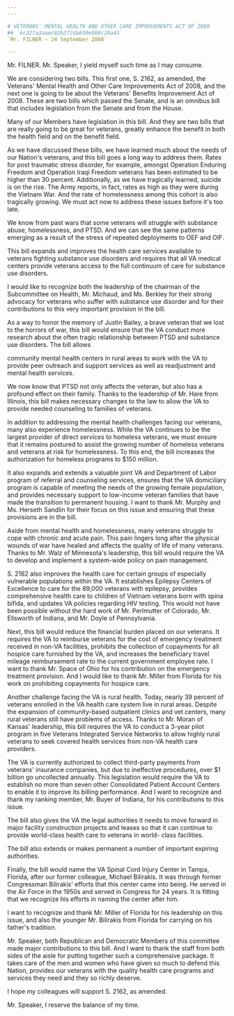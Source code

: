 ```yaml
---
---

# VETERANS' MENTAL HEALTH AND OTHER CARE IMPROVEMENTS ACT OF 2008
## `6c327a3aaec82b372da630e980c20a43`
`Mr. FILNER — 24 September 2008`

---
```



Mr. FILNER. Mr. Speaker, I yield myself such time as I may consume.

We are considering two bills. This first one, S. 2162, as amended, 
the Veterans' Mental Health and Other Care Improvements Act of 2008, 
and the next one is going to be about the Veterans' Benefits 
Improvement Act of 2008. These are two bills which passed the Senate, 
and is an omnibus bill that includes legislation from the Senate and 
from the House.

Many of our Members have legislation in this bill. And they are two 
bills that are really going to be great for veterans, greatly enhance 
the benefit in both the health field and on the benefit field.

As we have discussed these bills, we have learned much about the 
needs of our Nation's veterans, and this bill goes a long way to 
address them. Rates for post traumatic stress disorder, for example, 
amongst Operation Enduring Freedom and Operation Iraqi Freedom veterans 
has been estimated to be higher than 30 percent. Additionally, as we 
have tragically learned, suicide is on the rise. The Army reports, in 
fact, rates as high as they were during the Vietnam War. And the rate 
of homelessness among this cohort is also tragically growing. We must 
act now to address these issues before it's too late.

We know from past wars that some veterans will struggle with 
substance abuse, homelessness, and PTSD. And we can see the same 
patterns emerging as a result of the stress of repeated deployments to 
OEF and OIF.

This bill expands and improves the health care services available to 
veterans fighting substance use disorders and requires that all VA 
medical centers provide veterans access to the full continuum of care 
for substance use disorders.

I would like to recognize both the leadership of the chairman of the 
Subcommittee on Health, Mr. Michaud, and Ms. Berkley for their strong 
advocacy for veterans who suffer with substance use disorder and for 
their contributions to this very important provision in the bill.

As a way to honor the memory of Justin Bailey, a brave veteran that 
we lost to the horrors of war, this bill would ensure that the VA 
conduct more research about the often tragic relationship between PTSD 
and substance use disorders. The bill allows


community mental health centers in rural areas to work with the VA to 
provide peer outreach and support services as well as readjustment and 
mental health services.

We now know that PTSD not only affects the veteran, but also has a 
profound effect on their family. Thanks to the leadership of Mr. Hare 
from Illinois, this bill makes necessary changes to the law to allow 
the VA to provide needed counseling to families of veterans.

In addition to addressing the mental health challenges facing our 
veterans, many also experience homelessness. While the VA continues to 
be the largest provider of direct services to homeless veterans, we 
must ensure that it remains postured to assist the growing number of 
homeless veterans and veterans at risk for homelessness. To this end, 
the bill increases the authorization for homeless programs to $150 
million.

It also expands and extends a valuable joint VA and Department of 
Labor program of referral and counseling services, ensures that the VA 
domiciliary program is capable of meeting the needs of the growing 
female population, and provides necessary support to low-income veteran 
families that have made the transition to permanent housing. I want to 
thank Mr. Murphy and Ms. Herseth Sandlin for their focus on this issue 
and ensuring that these provisions are in the bill.

Aside from mental health and homelessness, many veterans struggle to 
cope with chronic and acute pain. This pain lingers long after the 
physical wounds of war have healed and affects the quality of life of 
many veterans. Thanks to Mr. Walz of Minnesota's leadership, this bill 
would require the VA to develop and implement a system-wide policy on 
pain management.

S. 2162 also improves the health care for certain groups of 
especially vulnerable populations within the VA. It establishes 
Epilepsy Centers of Excellence to care for the 89,000 veterans with 
epilepsy, provides comprehensive health care to children of Vietnam 
veterans born with spina bifida, and updates VA policies regarding HIV 
testing. This would not have been possible without the hard work of Mr. 
Perlmutter of Colorado, Mr. Ellsworth of Indiana, and Mr. Doyle of 
Pennsylvania.

Next, this bill would reduce the financial burden placed on our 
veterans. It requires the VA to reimburse veterans for the cost of 
emergency treatment received in non-VA facilities, prohibits the 
collection of copayments for all hospice care furnished by the VA, and 
increases the beneficiary travel mileage reimbursement rate to the 
current government employee rate. I want to thank Mr. Space of Ohio for 
his contribution on the emergency treatment provision. And I would like 
to thank Mr. Miller from Florida for his work on prohibiting copayments 
for hospice care.

Another challenge facing the VA is rural health. Today, nearly 39 
percent of veterans enrolled in the VA health care system live in rural 
areas. Despite the expansion of community-based outpatient clinics and 
vet centers, many rural veterans still have problems of access. Thanks 
to Mr. Moran of Kansas' leadership, this bill requires the VA to 
conduct a 3-year pilot program in five Veterans Integrated Service 
Networks to allow highly rural veterans to seek covered health services 
from non-VA health care providers.

The VA is currently authorized to collect third-party payments from 
veterans' insurance companies, but due to ineffective procedures, over 
$1 billion go uncollected annually. This legislation would require the 
VA to establish no more than seven other Consolidated Patient Account 
Centers to enable it to improve its billing performance. And I want to 
recognize and thank my ranking member, Mr. Buyer of Indiana, for his 
contributions to this issue.

The bill also gives the VA the legal authorities it needs to move 
forward in major facility construction projects and leases so that it 
can continue to provide world-class health care to veterans in world-
class facilities.

The bill also extends or makes permanent a number of important 
expiring authorities.

Finally, the bill would name the VA Spinal Cord Injury Center in 
Tampa, Florida, after our former colleague, Michael Bilirakis. It was 
through former Congressman Bilirakis' efforts that this center came 
into being. He served in the Air Force in the 1950s and served in 
Congress for 24 years. It is fitting that we recognize his efforts in 
naming the center after him.

I want to recognize and thank Mr. Miller of Florida for his 
leadership on this issue, and also the younger Mr. Bilirakis from 
Florida for carrying on his father's tradition.

Mr. Speaker, both Republican and Democratic Members of this committee 
made major contributions to this bill. And I want to thank the staff 
from both sides of the aisle for putting together such a comprehensive 
package. It takes care of the men and women who have given so much to 
defend this Nation, provides our veterans with the quality health care 
programs and services they need and they so richly deserve.

I hope my colleagues will support S. 2162, as amended.

Mr. Speaker, I reserve the balance of my time.